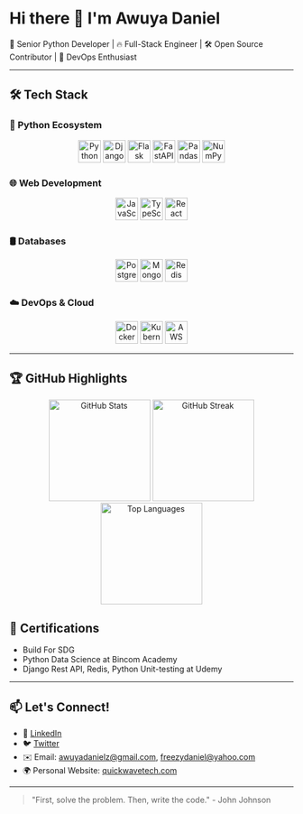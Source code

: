 # Hi there 👋 I'm Awuya Daniel

🚀 Senior Python Developer | 🔥 Full-Stack Engineer | 🛠️ Open Source Contributor | 🚢 DevOps Enthusiast

---

## 🛠️ Tech Stack

### 🐍 Python Ecosystem
<div align="center">
  <img src="https://cdn.jsdelivr.net/gh/devicons/devicon/icons/python/python-original.svg" height="40" alt="Python" title="Python" />
  <img src="https://cdn.jsdelivr.net/gh/devicons/devicon/icons/django/django-plain.svg" height="40" alt="Django" title="Django" />
  <img src="https://cdn.jsdelivr.net/gh/devicons/devicon/icons/flask/flask-original.svg" height="40" alt="Flask" title="Flask" />
  <img src="https://cdn.jsdelivr.net/gh/devicons/devicon/icons/fastapi/fastapi-original.svg" height="40" alt="FastAPI" title="FastAPI" />
  <img src="https://cdn.jsdelivr.net/gh/devicons/devicon/icons/pandas/pandas-original.svg" height="40" alt="Pandas" title="Pandas" />
  <img src="https://cdn.jsdelivr.net/gh/devicons/devicon/icons/numpy/numpy-original.svg" height="40" alt="NumPy" title="NumPy" />
</div>

### 🌐 Web Development
<div align="center">
  <img src="https://cdn.jsdelivr.net/gh/devicons/devicon/icons/javascript/javascript-original.svg" height="40" alt="JavaScript" title="JavaScript" />
  <img src="https://cdn.jsdelivr.net/gh/devicons/devicon/icons/typescript/typescript-original.svg" height="40" alt="TypeScript" title="TypeScript" />
  <img src="https://cdn.jsdelivr.net/gh/devicons/devicon/icons/react/react-original.svg" height="40" alt="React" title="React" />

[//]: # (  <img src="https://cdn.jsdelivr.net/gh/devicons/devicon/icons/nextjs/nextjs-original.svg" height="40" alt="Next.js" title="Next.js" />)

[//]: # (  <img src="https://cdn.jsdelivr.net/gh/devicons/devicon/icons/nodejs/nodejs-original.svg" height="40" alt="NodeJS" title="Node.js" />)
</div>

### 🛢️ Databases
<div align="center">
  <img src="https://cdn.jsdelivr.net/gh/devicons/devicon/icons/postgresql/postgresql-original.svg" height="40" alt="PostgreSQL" title="PostgreSQL" />
  <img src="https://cdn.jsdelivr.net/gh/devicons/devicon/icons/mongodb/mongodb-original.svg" height="40" alt="MongoDB" title="MongoDB" />
  <img src="https://cdn.jsdelivr.net/gh/devicons/devicon/icons/redis/redis-original.svg" height="40" alt="Redis" title="Redis" />
</div>

### ☁️ DevOps & Cloud
<div align="center">
  <img src="https://cdn.jsdelivr.net/gh/devicons/devicon/icons/docker/docker-original.svg" height="40" alt="Docker" title="Docker" />
  <img src="https://cdn.jsdelivr.net/gh/devicons/devicon/icons/kubernetes/kubernetes-plain.svg" height="40" alt="Kubernetes" title="Kubernetes" />
  <img src="https://cdn.jsdelivr.net/gh/devicons/devicon/icons/aws/aws-original.svg" height="40" alt="AWS" title="AWS" />

[//]: # (  <img src="https://cdn.jsdelivr.net/gh/devicons/devicon/icons/azure/azure-original.svg" height="40" alt="Azure" title="Azure" />)
[//]: # (  <img src="https://cdn.jsdelivr.net/gh/devicons/devicon/icons/terraform/terraform-original.svg" height="40" alt="Terraform" title="Terraform" />)
</div>

---

## 🏆 GitHub Highlights

<div align="center">
  <img src="https://github-readme-stats.vercel.app/api?username=AwuyaDaniel&show_icons=true&theme=radical&count_private=true&include_all_commits=true" height="180" alt="GitHub Stats" />
  <img src="https://github-readme-streak-stats.herokuapp.com/?user=AwuyaDaniel&theme=radical" height="180" alt="GitHub Streak" />
  <img src="https://github-readme-stats.vercel.app/api/top-langs/?username=AwuyaDaniel&layout=compact&theme=radical&hide=html,css" height="180" alt="Top Languages"/>
</div>

[//]: # (---)

[//]: # ()
[//]: # (## 🔥 Recent Projects)

[//]: # ()
[//]: # (### 🚀 [Project Name] - Tyktt)

[//]: # (- Built with: Python, Django, HTML, Css, JS)

[//]: # (- Key features: Scalable architecture, CI/CD pipeline, flight booking etc.)

[//]: # (- [Live Demo]&#40;#&#41; | [GitHub Repo]&#40;#&#41;)

[//]: # ()
[//]: # (### 🌟 [Project Name] - Brief Description)

[//]: # (- Built with: FastAPI, PostgreSQL, Docker)

[//]: # (- Key features: Microservices architecture, etc.)

[//]: # (- [Live Demo]&#40;#&#41; | [GitHub Repo]&#40;#&#41;)

[//]: # ()
[//]: # (---)

[//]: # (## 📝 Latest Blog Posts)

[//]: # (- [5 Advanced Python Patterns You Should Know]&#40;#&#41;)

[//]: # (- [Building Scalable Microservices with FastAPI]&#40;#&#41;)

[//]: # (- [DevOps Best Practices for Python Developers]&#40;#&#41;)

[//]: # ()
[//]: # (---)

## 🏅 Certifications
- Build For SDG
- Python Data Science at Bincom Academy
- Django Rest API, Redis, Python Unit-testing  at Udemy

---

## 📫 Let's Connect!
- 💼 [LinkedIn](https://www.linkedin.com/in/awuya-daniel-09116b362/)
- 🐦 [Twitter](#)
- ✉️ Email: awuyadanielz@gmail.com, freezydaniel@yahoo.com
- 🌍 Personal Website: [quickwavetech.com](https://quickwavetech.com/)

---

> "First, solve the problem. Then, write the code." - John Johnson